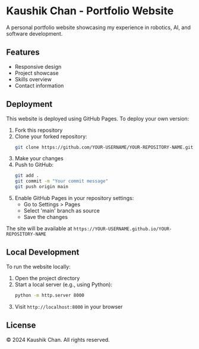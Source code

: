 # Kaushik Chan - Portfolio Website

A personal portfolio website showcasing my experience in robotics, AI, and software development.

## Features
- Responsive design
- Project showcase
- Skills overview
- Contact information

## Deployment
This website is deployed using GitHub Pages. To deploy your own version:

1. Fork this repository
2. Clone your forked repository:
   ```bash
   git clone https://github.com/YOUR-USERNAME/YOUR-REPOSITORY-NAME.git
   ```
3. Make your changes
4. Push to GitHub:
   ```bash
   git add .
   git commit -m "Your commit message"
   git push origin main
   ```
5. Enable GitHub Pages in your repository settings:
   - Go to Settings > Pages
   - Select 'main' branch as source
   - Save the changes

The site will be available at `https://YOUR-USERNAME.github.io/YOUR-REPOSITORY-NAME`

## Local Development
To run the website locally:
1. Open the project directory
2. Start a local server (e.g., using Python):
   ```bash
   python -m http.server 8000
   ```
3. Visit `http://localhost:8000` in your browser

## License
© 2024 Kaushik Chan. All rights reserved.